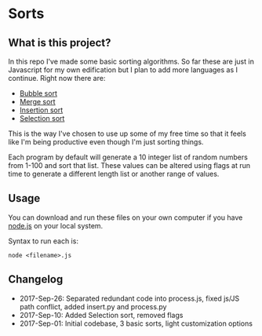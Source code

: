 # Sorts

## What is this project?

In this repo I've made some basic sorting algorithms. So far these are just in Javascript for my own edification but I plan to add more languages as I continue. Right now there are:

* [Bubble sort](https://en.wikipedia.org/wiki/Bubble_sort)
* [Merge sort](https://en.wikipedia.org/wiki/Merge_sort)
* [Insertion sort](https://en.wikipedia.org/wiki/Insertion_sort)
* [Selection sort](https://en.wikipedia.org/wiki/Selection_sort)

This is the way I've chosen to use up some of my free time so that it feels like I'm being productive even though I'm just sorting things.

Each program by default will generate a 10 integer list of random numbers from 1-100 and sort that list. These values can be altered using flags at run time to generate a different length list or another range of values.

## Usage

You can download and run these files on your own computer if you have [node.js](https://nodejs.org/en/) on your local system. 

Syntax to run each is:

    node <filename>.js

## Changelog
* 2017-Sep-26: Separated redundant code into process.js, fixed js/JS path conflict, added insert.py and process.py
* 2017-Sep-10: Added Selection sort, removed flags
* 2017-Sep-01: Initial codebase, 3 basic sorts, light customization options